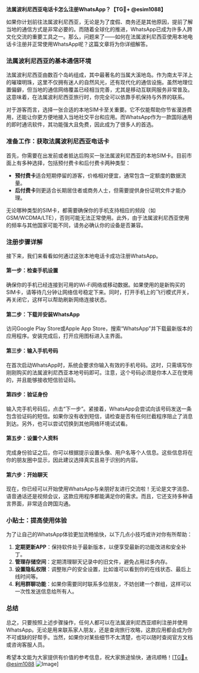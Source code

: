 **法属波利尼西亚电话卡怎么注册WhatsApp？【TG💪+ @esim1088】**

如果你计划前往法属波利尼西亚，无论是为了度假、商务还是其他原因，提前了解当地的通信方式是非常必要的。而随着全球化的推进，WhatsApp已成为许多人跨文化交流的重要工具之一。那么，问题来了——如何在法属波利尼西亚使用本地电话卡注册并正常使用WhatsApp呢？这篇文章将为你详细解答。

### 法属波利尼西亚的基本通信环境

法属波利尼西亚由数百个岛屿组成，其中最著名的当属大溪地岛。作为南太平洋上的璀璨明珠，这里不仅拥有迷人的自然风光，还有现代化的通信设施。虽然地理位置偏僻，但当地的通信网络覆盖已经相当完善，尤其是移动互联网服务非常普及。这意味着，在法属波利尼西亚旅行时，你完全可以依靠手机保持与外界的联系。

对于游客而言，选择一张合适的本地SIM卡至关重要。它不仅能帮助你节省漫游费用，还能让你更方便地接入当地社交平台和应用。而WhatsApp作为一款国际通用的即时通讯软件，其功能强大且免费，因此成为了很多人的首选。

### 准备工作：获取法属波利尼西亚电话卡

首先，你需要在出发前或者抵达后购买一张法属波利尼西亚的本地SIM卡。目前市面上有多种选择，包括预付费卡和后付费卡两种类型：

- **预付费卡**适合短期停留的游客，价格相对便宜，通常包含一定额度的数据流量。
- **后付费卡**则更适合长期居住者或商务人士，但需要提供身份证明文件才能办理。

无论哪种类型的SIM卡，都需要确保你的手机支持相应的频段（如GSM/WCDMA/LTE），否则可能无法正常使用。此外，由于法属波利尼西亚使用的频率与其他国家可能不同，请务必确认你的设备是否兼容。

### 注册步骤详解

接下来，我们来看看如何通过这张本地电话卡成功注册WhatsApp。

#### 第一步：检查手机设置
确保你的手机已经连接到可用的Wi-Fi网络或移动数据。如果使用的是新购买的SIM卡，请等待几分钟让网络信号稳定下来。同时，打开手机上的飞行模式开关，再关闭它，这样可以帮助刷新网络连接状态。

#### 第二步：下载并安装WhatsApp
访问Google Play Store或Apple App Store，搜索“WhatsApp”并下载最新版本的应用程序。安装完成后，打开应用图标进入主界面。

#### 第三步：输入手机号码
在首次启动WhatsApp时，系统会要求你输入有效的手机号码。这时，只需填写你刚刚购买的法属波利尼西亚本地号码即可。注意，这个号码必须是你本人正在使用的，并且能够接收短信验证码。

#### 第四步：验证身份
输入完手机号码后，点击“下一步”。紧接着，WhatsApp会尝试向该号码发送一条包含验证码的短信。如果你没有收到短信，请检查是否有任何拦截程序阻止了消息到达。另外，也可以尝试切换到其他网络环境试试看。

#### 第五步：设置个人资料
完成身份验证之后，你可以根据提示设置头像、用户名等个人信息。这些信息将在你的朋友圈中显示，因此建议选择真实且易于识别的内容。

#### 第六步：开始聊天
现在，你已经可以开始使用WhatsApp与亲朋好友进行交流啦！无论是文字消息、语音通话还是视频会议，这款应用程序都能满足你的需求。而且，它还支持多种语言界面，非常适合跨国沟通。

### 小贴士：提高使用体验

为了让自己的WhatsApp体验更加流畅愉快，以下几点小技巧或许对你有所帮助：

1. **定期更新APP**：保持软件处于最新版本，以便享受最新的功能改进和安全补丁。
2. **管理存储空间**：定期清理聊天记录中的旧文件，避免占用过多内存。
3. **设置隐私权限**：调整账户的安全设置，比如谁可以看到你的在线状态、最后上线时间等。
4. **利用群聊功能**：如果你需要同时联系多位朋友，不妨创建一个群组，这样可以一次性发送信息给所有人。

### 总结

总之，只要按照上述步骤操作，任何人都可以在法属波利尼西亚顺利注册并使用WhatsApp。无论是用来联系家人朋友，还是查询旅行攻略，这款应用都会成为你不可或缺的好帮手。当然，如果你对某些细节不太清楚，也可以随时查阅官方文档或咨询客服人员。

希望本文能为大家提供有价值的参考信息，祝大家旅途愉快，通讯顺畅！[[TG💪+ @esim1088](https://t.me/s/esim1088) ![Image](https://i.postimg.cc/4NQfJmqS/Snipaste-2025-05-13-00-14-12.png)]